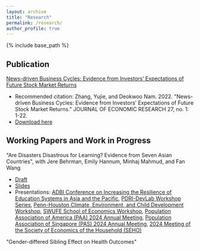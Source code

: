 ```yaml
---
layout: archive
title: "Research"
permalink: /research/
author_profile: true
---
```


<!-- 
{% if author.googlescholar %}
  You can also find my articles on <u><a href="{{author.googlescholar}}">my Google Scholar profile</a>.</u>
{% endif %}

{% include base_path %}

{% for post in site.publications reversed %}
  {% include archive-single.html %}
{% endfor %} 
-->

{% include base_path %}

Publication
--

[News-driven Business Cycles: Evidence from Investors’ Expectations of Future Stock Market Returns](https://papersearch.net/thesis/article.asp?key=3948237)
- Recommended citation: Zhang, Yujie, and Deokwoo Nam. 2022. "News-driven Business Cycles: Evidence from Investors’ Expectations of Future Stock Market Returns." JOURNAL OF ECONOMIC RESEARCH 27, no. 1: 1-22.
- [Download here](http://yujiezhangecon.github.io/files/research/ZhangNam/ZhangNam_00_main.pdf) <br>

Working Papers and Work in Progress
--

"Are Disasters Disastrous for Learning? Evidence from Seven Asian Countries", with Jere Behrman, Emily Hannum, Minhaj Mahmud, and Fan Wang 
- [Draft](http://yujiezhangecon.github.io/files/research/PrjRDSE/ZBHMWDisasterLearningAsia.pdf) <br>
- [Slides](http://yujiezhangecon.github.io/files/research/PrjRDSE/ADBI_MICS_presentation.pdf) <br>
- Presentations: 
[ADBI Conference on Increasing the Resilience of Education Systems in Asia and the Pacific](https://www.adb.org/news/events/increasing-the-resilience-of-education-systems-in-asia-and-the-pacific), 
[PDRI-DevLab Workshop Series](https://pdri-devlab.upenn.edu/event/pdri-devlab-workshop-series-emily-hannum/), 
[Penn-Houston Climate, Environment, and Child Development Workshop](https://www.pop.upenn.edu/events/2023/12/01/penn-houston-climate-environment-and-child-development-workshop), 
[SWUFE School of Economics Workshop](http://yujiezhangecon.github.io/files/research/PrjRDSE/SWUFE_workshop_231228.JPG),
[Population Association of America (PAA) 2024 Annual Meeting](https://www.populationassociation.org/paa2024/call-for-papers), 
[Population Association of Singapore (PAS) 2024 Annual Meeting](https://www.sgpopulation.org/pas-2024),
[2024 Meeting of the Society of Economics of the Household (SEHO)](https://economics.smu.edu.sg/conference/seho2024)

"Gender-differed Sibling Effect on Health Outcomes" 

